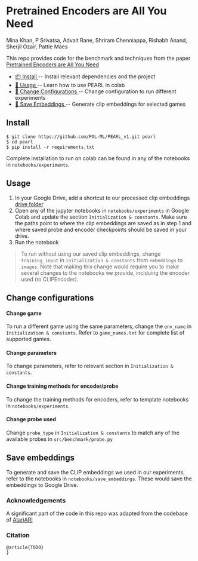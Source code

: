 # Pretrained Encoders are All You Need

Mina Khan, P Srivatsa, Advait Rane, Shriram Chenniappa, Rishabh Anand, Sherjil
Ozair, Pattie Maes

This repo provides code for the benchmark and techniques from the paper [Pretrained Encoders are All You Need](?)

* [📦 Install ](#install) -- Install relevant dependencies and the project
* [🏃 Usage ](#usage) -- Learn how to use PEARL in colab
* [🔧 Change Configurations ](#change-configurations) -- Change configuration to run different experiments
* [💾 Save Embeddings ](#save-embeddings) -- Generate clip embeddings for selected games


## Install
```shell
$ git clone https://github.com/PAL-ML/PEARL_v1.git pearl
$ cd pearl
$ pip install -r requirements.txt
```

Complete installation to run on colab can be found in any of the notebooks in `notebooks/experiments`.

## Usage

1. In your Google Drive, add a shortcut to our processed clip embeddings [drive folder](https://drive.google.com/drive/folders/1WBE9nsfDURndHh73WfaPC9rwrAqfe_GT?usp=sharing)
2. Open any of the jupyter notebooks in `notebooks/experiments` in Google Colab and update the section `Initialization & constants`. Make sure the paths point to where the clip embeddings are saved as in step 1 and where saved probe and encoder checkpoints should be saved in your drive.  
3. Run the notebook

> To run without using our saved clip embeddings, change `training_input` in `Initialization & constants` from `embeddings` to `images`. Note that making this change would require you to make several changes to the notebooks we provide, inclduing the encoder used (to CLIPEncoder).

## Change configurations

#### Change game

To run a different game using the same parameters, change the `env_name` in `Initialization & constants`. Refer to `game_names.txt` for complete list of supported games.

#### Change parameters

To change parameters, refer to relevant section in `Initialization & constants`.

#### Change training methods for encoder/probe

To change the training methods for encoders, refer to template notebooks in `notebooks/experiments`.

#### Change probe used

Change `probe_type` in `Initialization & constants` to match any of the available probes in `src/benchmark/probe.py`

## Save embeddings

To generate and save the CLIP embeddings we used in our experiments, refer to the notebooks in `notebooks/save_embeddings`. These would save the embeddings to Google Drive.

### Acknowledgements

A significant part of the code in this repo was adapted from the codebase of
[AtariARI](https://github.com/mila-iqia/atari-representation-learning)

### Citation

```
@article{TODO}
}
```
